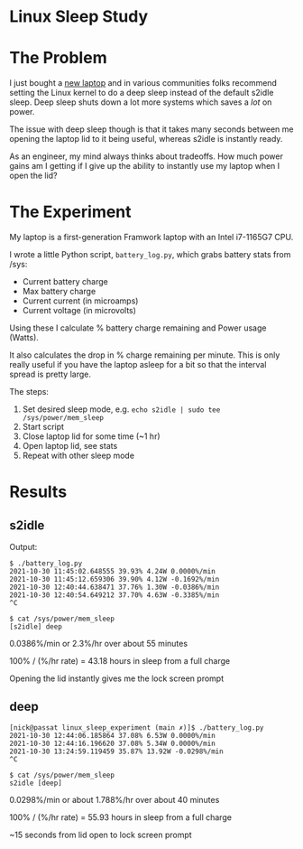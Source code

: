 # Linux Sleep Study

# The Problem

I just bought a [new laptop](https://frame.work) and in various communities
folks recommend setting the Linux kernel to do a deep sleep instead of the
default s2idle sleep. Deep sleep shuts down a lot more systems which saves a
_lot_ on power.

The issue with deep sleep though is that it takes many seconds between me
opening the laptop lid to it being useful, whereas s2idle is instantly ready.

As an engineer, my mind always thinks about tradeoffs. How much power gains am
I getting if I give up the ability to instantly use my laptop when I open the
lid?

# The Experiment

My laptop is a first-generation Framwork laptop with an Intel i7-1165G7 CPU.

I wrote a little Python script, `battery_log.py`, which grabs battery stats
from /sys:

* Current battery charge
* Max battery charge
* Current current (in microamps)
* Current voltage (in microvolts)

Using these I calculate % battery charge remaining and Power usage (Watts). 

It also calculates the drop in % charge remaining per minute. This is only
really useful if you have the laptop asleep for a bit so that the interval
spread is pretty large.

The steps:
1. Set desired sleep mode, e.g. `echo s2idle | sudo tee /sys/power/mem_sleep`
1. Start script
1. Close laptop lid for some time (~1 hr)
1. Open laptop lid, see stats
1. Repeat with other sleep mode

# Results

## s2idle
Output:
```
$ ./battery_log.py
2021-10-30 11:45:02.648555 39.93% 4.24W 0.0000%/min
2021-10-30 11:45:12.659306 39.90% 4.12W -0.1692%/min
2021-10-30 12:40:44.638471 37.76% 1.30W -0.0386%/min
2021-10-30 12:40:54.649212 37.70% 4.63W -0.3385%/min
^C

$ cat /sys/power/mem_sleep
[s2idle] deep
```

0.0386%/min or 2.3%/hr over about 55 minutes

100% / (%/hr rate) = 43.18 hours in sleep from a full charge

Opening the lid instantly gives me the lock screen prompt

## deep

```
[nick@passat linux_sleep_experiment (main ✗)]$ ./battery_log.py
2021-10-30 12:44:06.185864 37.08% 6.53W 0.0000%/min
2021-10-30 12:44:16.196620 37.08% 5.34W 0.0000%/min
2021-10-30 13:24:59.119459 35.87% 13.92W -0.0298%/min
^C

$ cat /sys/power/mem_sleep
s2idle [deep]
```

0.0298%/min or about 1.788%/hr over about 40 minutes

100% / (%/hr rate) = 55.93 hours in sleep from a full charge

~15 seconds from lid open to lock screen prompt
